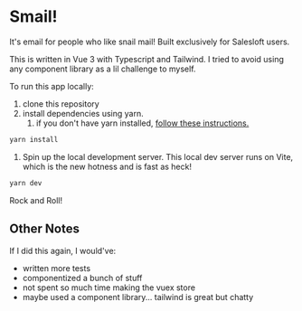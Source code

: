 # Smail!

It's email for people who like snail mail! Built exclusively for Salesloft users.

This is written in Vue 3 with Typescript and Tailwind. I tried to avoid using any component library as a lil challenge to myself.

To run this app locally:

1. clone this repository
2. install dependencies using yarn.
   1. if you don't have yarn installed, [follow these instructions.](https://classic.yarnpkg.com/lang/en/docs/install/)

```bash
yarn install
```

1. Spin up the local development server. This local dev server runs on Vite, which is the new hotness and is fast as heck!

```bash
yarn dev
```

Rock and Roll!

## Other Notes

If I did this again, I would've:
- written more tests
- componentized a bunch of stuff
- not spent so much time making the vuex store
- maybe used a component library... tailwind is great but chatty
